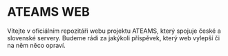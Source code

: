 # ATEAMS WEB
Vítejte v oficiálním repozitáři webu projektu ATEAMS, který spojuje české a slovenské servery.
Budeme rádi za jakýkoli příspěvek, který web vylepší či na něm něco opraví.
